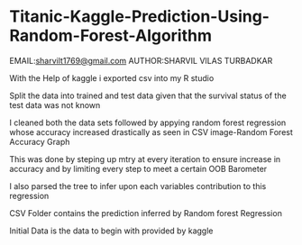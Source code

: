 # Titanic-Kaggle-Prediction-Using-Random-Forest-Algorithm
EMAIL:sharvilt1769@gmail.com
AUTHOR:SHARVIL VILAS TURBADKAR

With the Help of kaggle i exported csv into my R studio

Split the data into trained and test data given that the survival status of the test data was not known

I cleaned both the data sets followed by appying random forest regression whose accuracy increased drastically as seen in 
CSV image-Random Forest Accuracy Graph

This was done by steping up mtry at every iteration to ensure increase in accuracy and by limiting every step to meet a certain OOB Barometer

I also parsed the tree to infer upon each variables contribution to this regression

CSV Folder contains the prediction inferred by Random forest Regression

Initial Data is the data to begin with provided by kaggle
